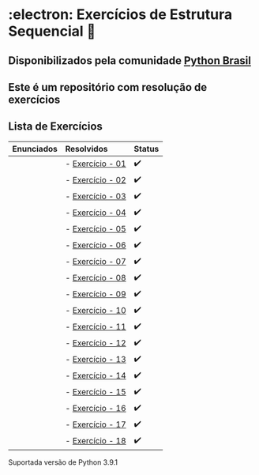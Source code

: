 # :electron: Exercícios de Estrutura Sequencial :snake:

## Disponibilizados pela comunidade [Python Brasil](https://wiki.python.org.br/EstruturaSequencial)

## Este é um repositório com resolução de exercícios

## Lista de Exercícios

| Enunciados   | Resolvidos        | Status|
|:-------------|:------------------|:------|
|              |- [Exercício - 01](https://github.com/faleite/EstruturaSequencial/blob/main/exercicios/1.py) | :heavy_check_mark:|
|              |- [Exercício - 02](https://github.com/faleite/EstruturaSequencial/blob/main/exercicios/2.py) | :heavy_check_mark:|
|              |- [Exercício - 03](https://github.com/faleite/EstruturaSequencial/blob/main/exercicios/3.py) | :heavy_check_mark:|
|              |- [Exercício - 04](https://github.com/faleite/EstruturaSequencial/blob/main/exercicios/4.py) | :heavy_check_mark:|
|              |- [Exercício - 05](https://github.com/faleite/EstruturaSequencial/blob/main/exercicios/5.py) | :heavy_check_mark:|
|              |- [Exercício - 06](https://github.com/faleite/EstruturaSequencial/blob/main/exercicios/6.py) | :heavy_check_mark:|
|              |- [Exercício - 07](https://github.com/faleite/EstruturaSequencial/blob/main/exercicios/7.py) | :heavy_check_mark:|
|              |- [Exercício - 08](https://github.com/faleite/EstruturaSequencial/blob/main/exercicios/8.py) | :heavy_check_mark:|
|              |- [Exercício - 09](https://github.com/faleite/EstruturaSequencial/blob/main/exercicios/9.py) | :heavy_check_mark:|
|              |- [Exercício - 10](https://github.com/faleite/EstruturaSequencial/blob/main/exercicios/10.py)| :heavy_check_mark:| 
|              |- [Exercício - 11](https://github.com/faleite/EstruturaSequencial/blob/main/exercicios/11.py)| :heavy_check_mark:| 
|              |- [Exercício - 12](https://github.com/faleite/EstruturaSequencial/blob/main/exercicios/12.py)| :heavy_check_mark:| 
|              |- [Exercício - 13](https://github.com/faleite/EstruturaSequencial/blob/main/exercicios/13.py)| :heavy_check_mark:| 
|              |- [Exercício - 14](https://github.com/faleite/EstruturaSequencial/blob/main/exercicios/14.py)| :heavy_check_mark:| 
|              |- [Exercício - 15](https://github.com/faleite/EstruturaSequencial/blob/main/exercicios/15.py)| :heavy_check_mark:| 
|              |- [Exercício - 16](https://github.com/faleite/EstruturaSequencial/blob/main/exercicios/16.py)| :heavy_check_mark:| 
|              |- [Exercício - 17](https://github.com/faleite/EstruturaSequencial/blob/main/exercicios/17.py)| :heavy_check_mark:| 
|              |- [Exercício - 18](https://github.com/faleite/EstruturaSequencial/blob/main/exercicios/18.py)| :heavy_check_mark:| 

Suportada versão de Python 3.9.1
